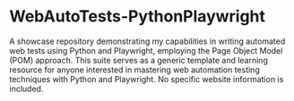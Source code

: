 # WebAutoTests-PythonPlaywright
A showcase repository demonstrating my capabilities in writing automated web tests using Python and Playwright, employing the Page Object Model (POM) approach. 
This suite serves as a generic template and learning resource for anyone interested in mastering web automation testing techniques with Python and Playwright. No specific website information is included.
